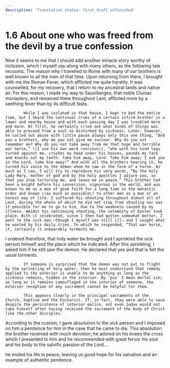 ```yaml
---
description: 'Translation status: first draft unfinished'
---
```


# 1.6 About one who was freed from the devil by a true confession

Now it seems to me that I should add another miracle story worthy of inclusion, which I myself say along with many others, as the following tale recounts. The reason why I travelled to Rome with many of our brothers is well known to all the men of that time. Upon returning from there, I brought with me the Roman Fever, which afflicted me quite harshly. It was counselled, for my recovery, that I return to my ancestral lands and native air. For this reason, I made my way to Sauxillanges, that noble Cluniac monastery, and remained there throughout Lent, afflicted more by a seething fever than by its difficult fasts.

            While I was isolated in that house, I kept to bed the entire time, but I heard the continual cries of a certain infirm brother in a lower and nearby house and with each passing day I was troubled more and more. At first, he certainly cried out what kinds of things was able to proceed from a soul so disturbed by sickness. Later, however, he called out abuse with little pause always only this one thing, “And you o brothers, why do you not give me succour. Why do you not remember me? Why do you not take away from me that huge and terrible war horse,” \(I use his own word runcinus\), “who with his hind legs turned against me, crushes my head under his hooves, pounds my face and knocks out my teeth. Take him away, Lord. Take him away; I ask you in the Lord, take him away!” And with all the brothers hearing it, he turned his voice to the demon whom he saw in the form of a horse. As much as I can, I will try to reproduce his very words, “By the holy Lady Mary, mother of god and by the holy apostles I adjure you, so that you stop torturing me, and leave me in peace.” This brother had been a knight before his conversion, vigourous in the world, and was known to me as a man of good faith for a long time in the monastic order and known \(as much as possible\) to other men as a man of an honest way of life. I suffered his shouting throughout almost all of Lent, during the whole of which he did not stop from shouting nor was it possible for me to go to him, due to the weakness caused by my illness. Amidst his continuing shouting, the solemnity of Easter took place. With it celebrated, since I then had gotten somewhat better, I went to the sick man –though I myself was still ill– and I sought what he wanted by his daily cries. To which he responded, “That war horse, it, certainly it unbearably torments me. 

I ordered therefore, that holy water be brought and I sprinkled the sick person himself and the place which he indicated. After this sprinkling, I asked him if he still saw the demon. He declared that yes and that is felt the usual torments.

            If someone is surprised that the demon was not put to flight by the sprinkling of holy water, then he must understand that remedy applied to the exterior is unable to do anything as long as the sickness remains, hidden in the interior. By ‘pus’ I mean mortal sin; as long as it remains camouflaged in the interior of someone, the exterior reception of any sacrament cannot be helpful for them. 

            This appears clearly in the principal sacraments of the Church, baptism and the Eucharist. If, in fact, they were able to save despite the persistence of interior malice, not even Judas would not take himself after having received the sacrament of the body of Christ like the other disciples.

According to the custom, I gave absolution to the sick person and I imposed on him a penitence for him in the case that he came to die. This absolution the brother received with much devotion; he adored on his knees the cross which I presented to him and he recommended with great fervor his soul and his body to the salvific passion of the Lord....

 he ended his life in peace; leaving us good hope for his salvation and an example of authentic penitence.

